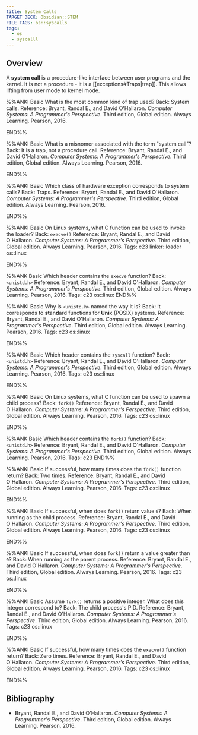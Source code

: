 ```yaml
---
title: System Calls
TARGET DECK: Obsidian::STEM
FILE TAGS: os::syscalls
tags:
  - os
  - syscalll
---
```


## Overview

A **system call** is a procedure-like interface between user programs and the kernel. It is not a procedure - it is a [[exceptions#Traps|trap]]. This allows lifting from user mode to kernel mode.

%%ANKI
Basic
What is the most common kind of trap used?
Back: System calls.
Reference: Bryant, Randal E., and David O'Hallaron. *Computer Systems: A Programmer's Perspective*. Third edition, Global edition. Always Learning. Pearson, 2016.
<!--ID: 1752093058218-->
END%%

%%ANKI
Basic
What is a misnomer associated with the term "system call"?
Back: It is a trap, not a procedure call.
Reference: Bryant, Randal E., and David O'Hallaron. *Computer Systems: A Programmer's Perspective*. Third edition, Global edition. Always Learning. Pearson, 2016.
<!--ID: 1752093058219-->
END%%

%%ANKI
Basic
Which class of hardware exception corresponds to system calls?
Back: Traps.
Reference: Bryant, Randal E., and David O'Hallaron. *Computer Systems: A Programmer's Perspective*. Third edition, Global edition. Always Learning. Pearson, 2016.
<!--ID: 1752093058220-->
END%%

%%ANKI
Basic
On Linux systems, what C function can be used to invoke the loader?
Back: `execve()`
Reference: Bryant, Randal E., and David O'Hallaron. *Computer Systems: A Programmer's Perspective*. Third edition, Global edition. Always Learning. Pearson, 2016.
Tags: c23 linker::loader os::linux
<!--ID: 1741298168029-->
END%%

%%ANK
Basic
Which header contains the `execve` function?
Back: `<unistd.h>`
Reference: Bryant, Randal E., and David O'Hallaron. *Computer Systems: A Programmer's Perspective*. Third edition, Global edition. Always Learning. Pearson, 2016.
Tags: c23 os::linux
END%%

%%ANKI
Basic
Why is `<unistd.h>` named the way it is?
Back: It corresponds to **st**an**d**ard functions for **Uni**x (POSIX) systems.
Reference: Bryant, Randal E., and David O'Hallaron. *Computer Systems: A Programmer's Perspective*. Third edition, Global edition. Always Learning. Pearson, 2016.
Tags: c23 os::linux
<!--ID: 1741298168032-->
END%%

%%ANKI
Basic
Which header contains the `syscall` function?
Back: `<unistd.h>`
Reference: Bryant, Randal E., and David O'Hallaron. *Computer Systems: A Programmer's Perspective*. Third edition, Global edition. Always Learning. Pearson, 2016.
Tags: c23 os::linux
<!--ID: 1752201359315-->
END%%

%%ANKI
Basic
On Linux systems, what C function can be used to spawn a child process?
Back: `fork()`
Reference: Bryant, Randal E., and David O'Hallaron. *Computer Systems: A Programmer's Perspective*. Third edition, Global edition. Always Learning. Pearson, 2016.
Tags: c23 os::linux
<!--ID: 1752497519540-->
END%%

%%ANK
Basic
Which header contains the `fork()` function?
Back: `<unistd.h>`
Reference: Bryant, Randal E., and David O'Hallaron. *Computer Systems: A Programmer's Perspective*. Third edition, Global edition. Always Learning. Pearson, 2016.
Tags: c23
END%%

%%ANKI
Basic
If successful, how many times does the `fork()` function return?
Back: Two times.
Reference: Bryant, Randal E., and David O'Hallaron. *Computer Systems: A Programmer's Perspective*. Third edition, Global edition. Always Learning. Pearson, 2016.
Tags: c23 os::linux
<!--ID: 1752497519549-->
END%%

%%ANKI
Basic
If successful, when does `fork()` return value `0`?
Back: When running as the child process.
Reference: Bryant, Randal E., and David O'Hallaron. *Computer Systems: A Programmer's Perspective*. Third edition, Global edition. Always Learning. Pearson, 2016.
Tags: c23 os::linux
<!--ID: 1752497519552-->
END%%

%%ANKI
Basic
If successful, when does `fork()` return a value greater than `0`?
Back: When running as the parent process.
Reference: Bryant, Randal E., and David O'Hallaron. *Computer Systems: A Programmer's Perspective*. Third edition, Global edition. Always Learning. Pearson, 2016.
Tags: c23 os::linux
<!--ID: 1752497519554-->
END%%

%%ANKI
Basic
Assume `fork()` returns a positive integer. What does this integer correspond to?
Back: The child process's PID.
Reference: Bryant, Randal E., and David O'Hallaron. *Computer Systems: A Programmer's Perspective*. Third edition, Global edition. Always Learning. Pearson, 2016.
Tags: c23 os::linux
<!--ID: 1752497519557-->
END%%

%%ANKI
Basic
If successful, how many times does the `execve()` function return?
Back: Zero times.
Reference: Bryant, Randal E., and David O'Hallaron. *Computer Systems: A Programmer's Perspective*. Third edition, Global edition. Always Learning. Pearson, 2016.
Tags: c23 os::linux
<!--ID: 1752497519560-->
END%%

## Bibliography

* Bryant, Randal E., and David O'Hallaron. *Computer Systems: A Programmer's Perspective*. Third edition, Global edition. Always Learning. Pearson, 2016.